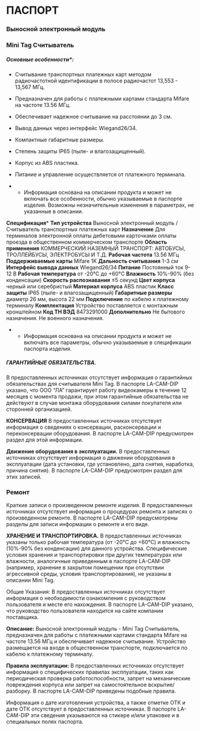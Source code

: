 # **ПАСПОРТ**

### **Выносной электронный модуль**

### **Mini Tag Считыватель**

##### **Основные особенности***:

- Считывание транспортных платежных карт методом радиочастотной идентификации в полосе радиочастот 13,553 - 13,567 МГц.
- Предназначен для работы с платежными картами стандарта Mifare на частоте 13.56 МГц.
- Обеспечивает надежное считывание на расстоянии до 3 см.
- Вывод данных через интерфейс Wiegand26/34.
- Компактные габаритные размеры.
- Степень защиты IP65 (пыле- и влагозащищенный).
- Корпус из ABS пластика.
- Питание и управление осуществляется от платежного терминала.

- - Информация основана на описании продукта и может не включать все особенности, обычно указываемые в паспорте изделия. Возможны незначительные изменения в параметрах, не указанные в описании.

**Спецификация*** **Тип устройства** Выносной электронный модуль / Считыватель транспортных платежных карт **Назначение** Для терминалов электронной оплаты дебетовыми карточками оплаты проезда в общественном коммерческом транспорте **Область применения** КОММЕРЧЕСКИЙ НАЗЕМНЫЙ ТРАНСПОРТ: АВТОБУСЫ, ТРОЛЛЕЙБУСЫ, ЭЛЕКТРОБУСЫ И Т.Д. **Рабочая частота** 13.56 МГц **Поддерживаемые карты** Mifare 1K **Дальность считывания** 1-3 см **Интерфейс вывода данных** Wiegand26/34 **Питание** Постоянный ток 9-12 В **Рабочая температура** от -20°C до +60°C **Влажность** 10%-90% (без конденсации) **Скорость распознавания** ≤5 секунд **Цвет корпуса** черный или серебристый **Материал корпуса** ABS пластик **Класс защиты** IP65 (пыле- и влагозащищенный) **Габаритные размеры** диаметр 26 мм, высота 22 мм **Подключение** по кабелю к платежному терминалу **Комплектация** Устройство поставляется с монтажным кронштейном **Код ТН ВЭД** 8473291000 **Дополнительно** Не бытового назначения. Не военного назначения.

- - Информация основана на описании продукта и может не включать все параметры, обычно указываемые в спецификации паспорта изделия.

##### **ГАРАНТИЙНЫЕ ОБЯЗАТЕЛЬСТВА.**

В предоставленных источниках отсутствует информация о гарантийных обязательствах для считывателя Mini Tag. В паспорте LA-CAM-DIP указано, что ООО “ЛА” гарантирует работу видеокамеры в течение 12 месяцев с момента продажи, при этом гарантийные обязательства не действуют в случае монтажа оборудования силами покупателя или сторонней организацией.

**КОНСЕРВАЦИЯ** В предоставленных источниках отсутствует информация о сведениях о консервации, расконсервации и переконсервации оборудования. В паспорте LA-CAM-DIP предусмотрен раздел для этой информации.

**Движение оборудования в эксплуатации.** В предоставленных источниках отсутствует информация о движении оборудования в эксплуатации (дата установки, где установлено, дата снятия, наработка, причина снятия). В паспорте LA-CAM-DIP предусмотрен раздел для этих записей.

### **Ремонт**

Краткие записи о произведенном ремонте изделия. В предоставленных источниках отсутствует информация о процедурах ремонта и записях о произведенном ремонте. В паспорте LA-CAM-DIP предусмотрены разделы для записи информации о ремонте и его виде.

**ХРАНЕНИЕ И ТРАНСПОРТИРОВКА.** В предоставленных источниках указаны только рабочая температура (от -20°C до +60°C) и влажность (10%-90% без конденсации) для данного устройства. Специфические условия хранения и транспортировки при других температурах или влажности, аналогичные приведенным в паспорте LA-CAM-DIP (например, хранение в закрытом помещении при отсутствии агрессивной среды, условия транспортирования), не указаны в описании Mini Tag.

Общие Указания: В предоставленных источниках отсутствует информация о необходимости ознакомления с руководством пользователя и месте его нахождения. В паспорте LA-CAM-DIP указано, что руководство пользователя находится на сайте компании поставщика.

**Описание:** Выносной электронный модуль - Mini Tag Считыватель, предназначен для работы с платежными картами стандарта Mifare на частоте 13.56 МГц и обеспечивает надежное считывание. Устройство размещается на входе в общественном транспорте, подключается по кабелю к платежному терминалу.

**Правила эксплуатации:** В предоставленных источниках отсутствует информация о специфических правилах эксплуатации, таких как периодическая проверка работоспособности, запрет на механические повреждения корпуса или запрет на самостоятельное вскрытие/разборку. В паспорте LA-CAM-DIP приведены подобные правила.

Информация о дате изготовления устройства, а также отметке ОТК и дате ОТК отсутствует в предоставленных источниках. В паспорте LA-CAM-DIP эти сведения указываются на стикере и/или упаковке и в специальных полях паспорта.